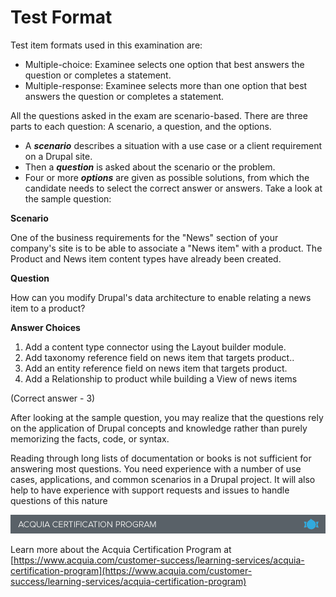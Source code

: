# Test Format

Test item formats used in this examination are:

* Multiple-choice: Examinee selects one option that best answers the question or completes a statement.
* Multiple-response: Examinee selects more than one option that best answers the question or completes a statement.

All the questions asked in the exam are scenario-based. There are three parts to each question: A scenario, a question, and the options.

* A _**scenario**_ describes a situation with a use case or a client requirement on a Drupal site.
* Then a _**question**_ is asked about the scenario or the problem.
* Four or more _**options**_ are given as possible solutions, from which the candidate needs to select the correct answer or answers. Take a look at the sample question:

**Scenario**

One of the business requirements for the "News" section of your company's site is to be able to associate a "News item" with a product. The Product and News item content types have already been created.

**Question**

How can you modify Drupal's data architecture to enable relating a news item to a product?

**Answer Choices**

1. Add a content type connector using the Layout builder module.
2. Add taxonomy reference field on news item that targets product..
3. Add an entity reference field on news item that targets product.
4. Add a Relationship to product while building a View of news items

\(Correct answer - 3\)

After looking at the sample question, you may realize that the questions rely on the application of Drupal concepts and knowledge rather than purely memorizing the facts, code, or syntax.

Reading through long lists of documentation or books is not sufficient for answering most questions. You need experience with a number of use cases, applications, and common scenarios in a Drupal project. It will also help to have experience with support requests and issues to handle questions of this nature

![](.gitbook/assets/inner-page-footer.png)

Learn more about the Acquia Certification Program at [https://www.acquia.com/customer-success/learning-services/acquia-certification-program](https://www.acquia.com/customer-success/learning-services/acquia-certification-program)

